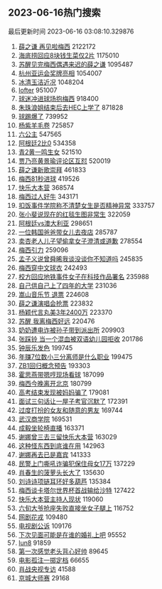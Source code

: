 ## 2023-06-16热门搜索 
最后更新时间 2023-06-16 03:08:10.329876 
1. [薛之谦 再见啦梅西](https://s.weibo.com/weibo?q=%E8%96%9B%E4%B9%8B%E8%B0%A6%20%E5%86%8D%E8%A7%81%E5%95%A6%E6%A2%85%E8%A5%BF&t=31&band_rank=31&Refer=top) 2122172
1. [海底捞回应8块钱生菜仅2片](https://s.weibo.com/weibo?q=%23%E6%B5%B7%E5%BA%95%E6%8D%9E%E5%9B%9E%E5%BA%948%E5%9D%97%E9%92%B1%E7%94%9F%E8%8F%9C%E4%BB%852%E7%89%87%23&t=31&band_rank=1&Refer=top) 1175010
1. [苏醒见完梅西偶遇来迟的薛之谦](https://s.weibo.com/weibo?q=%23%E8%8B%8F%E9%86%92%E8%A7%81%E5%AE%8C%E6%A2%85%E8%A5%BF%E5%81%B6%E9%81%87%E6%9D%A5%E8%BF%9F%E7%9A%84%E8%96%9B%E4%B9%8B%E8%B0%A6%23&t=31&band_rank=2&Refer=top) 1095487
1. [杭州亚运会奖牌亮相](https://s.weibo.com/weibo?q=%23%E6%9D%AD%E5%B7%9E%E4%BA%9A%E8%BF%90%E4%BC%9A%E5%A5%96%E7%89%8C%E4%BA%AE%E7%9B%B8%23&t=31&band_rank=3&Refer=top) 1054007
1. [冰清玉洁近况](https://s.weibo.com/weibo?q=%E5%86%B0%E6%B8%85%E7%8E%89%E6%B4%81%E8%BF%91%E5%86%B5&t=31&band_rank=11&Refer=top) 1048204
1. [lofter](https://s.weibo.com/weibo?q=lofter&t=31&band_rank=4&Refer=top) 951007
1. [球迷冲进球场抱梅西](https://s.weibo.com/weibo?q=%23%E7%90%83%E8%BF%B7%E5%86%B2%E8%BF%9B%E7%90%83%E5%9C%BA%E6%8A%B1%E6%A2%85%E8%A5%BF%23&t=31&band_rank=5&Refer=top) 918400
1. [朱珠浪姐结束后去HEC上学了](https://s.weibo.com/weibo?q=%23%E6%9C%B1%E7%8F%A0%E6%B5%AA%E5%A7%90%E7%BB%93%E6%9D%9F%E5%90%8E%E5%8E%BBHEC%E4%B8%8A%E5%AD%A6%E4%BA%86%23&t=31&band_rank=6&Refer=top) 871828
1. [球踢爆了](https://s.weibo.com/weibo?q=%E7%90%83%E8%B8%A2%E7%88%86%E4%BA%86&t=31&band_rank=7&Refer=top) 739952
1. [杨紫羊毛卷](https://s.weibo.com/weibo?q=%E6%9D%A8%E7%B4%AB%E7%BE%8A%E6%AF%9B%E5%8D%B7&t=31&band_rank=8&Refer=top) 725857
1. [六公主](https://s.weibo.com/weibo?q=%E5%85%AD%E5%85%AC%E4%B8%BB&t=31&band_rank=12&Refer=top) 547565
1. [阿根廷2比0](https://s.weibo.com/weibo?q=%E9%98%BF%E6%A0%B9%E5%BB%B72%E6%AF%940&t=31&band_rank=9&Refer=top) 534358
1. [青2黄一鸣生女](https://s.weibo.com/weibo?q=%E9%9D%922%E9%BB%84%E4%B8%80%E9%B8%A3%E7%94%9F%E5%A5%B3&t=31&band_rank=13&Refer=top) 521510
1. [贾乃亮黄景瑜评论区互怼](https://s.weibo.com/weibo?q=%23%E8%B4%BE%E4%B9%83%E4%BA%AE%E9%BB%84%E6%99%AF%E7%91%9C%E8%AF%84%E8%AE%BA%E5%8C%BA%E4%BA%92%E6%80%BC%23&t=31&band_rank=10&Refer=top) 520019
1. [薛之谦新歌崇拜](https://s.weibo.com/weibo?q=%23%E8%96%9B%E4%B9%8B%E8%B0%A6%E6%96%B0%E6%AD%8C%E5%B4%87%E6%8B%9C%23&t=31&band_rank=14&Refer=top) 461833
1. [梅西81秒进球](https://s.weibo.com/weibo?q=%E6%A2%85%E8%A5%BF81%E7%A7%92%E8%BF%9B%E7%90%83&t=31&band_rank=15&Refer=top) 419526
1. [快乐大本营](https://s.weibo.com/weibo?q=%E5%BF%AB%E4%B9%90%E5%A4%A7%E6%9C%AC%E8%90%A5&t=31&band_rank=16&Refer=top) 368574
1. [梅西过人好牛](https://s.weibo.com/weibo?q=%E6%A2%85%E8%A5%BF%E8%BF%87%E4%BA%BA%E5%A5%BD%E7%89%9B&t=31&band_rank=17&Refer=top) 343171
1. [扣饭事件学院称不清楚女生是否精神异常](https://s.weibo.com/weibo?q=%23%E6%89%A3%E9%A5%AD%E4%BA%8B%E4%BB%B6%E5%AD%A6%E9%99%A2%E7%A7%B0%E4%B8%8D%E6%B8%85%E6%A5%9A%E5%A5%B3%E7%94%9F%E6%98%AF%E5%90%A6%E7%B2%BE%E7%A5%9E%E5%BC%82%E5%B8%B8%23&t=31&band_rank=22&Refer=top) 333757
1. [张小斐说现在的红毯生图非常生](https://s.weibo.com/weibo?q=%23%E5%BC%A0%E5%B0%8F%E6%96%90%E8%AF%B4%E7%8E%B0%E5%9C%A8%E7%9A%84%E7%BA%A2%E6%AF%AF%E7%94%9F%E5%9B%BE%E9%9D%9E%E5%B8%B8%E7%94%9F%23&t=31&band_rank=18&Refer=top) 322059
1. [阿根廷vs澳大利亚](https://s.weibo.com/weibo?q=%23%E9%98%BF%E6%A0%B9%E5%BB%B7vs%E6%BE%B3%E5%A4%A7%E5%88%A9%E4%BA%9A%23&t=31&band_rank=19&Refer=top) 298651
1. [一位韩国爸爸带女儿去夜店](https://s.weibo.com/weibo?q=%23%E4%B8%80%E4%BD%8D%E9%9F%A9%E5%9B%BD%E7%88%B8%E7%88%B8%E5%B8%A6%E5%A5%B3%E5%84%BF%E5%8E%BB%E5%A4%9C%E5%BA%97%23&t=31&band_rank=21&Refer=top) 285787
1. [卖杏老人儿子望偷拿女子澄清或道歉](https://s.weibo.com/weibo?q=%23%E5%8D%96%E6%9D%8F%E8%80%81%E4%BA%BA%E5%84%BF%E5%AD%90%E6%9C%9B%E5%81%B7%E6%8B%BF%E5%A5%B3%E5%AD%90%E6%BE%84%E6%B8%85%E6%88%96%E9%81%93%E6%AD%89%23&t=31&band_rank=20&Refer=top) 278554
1. [梅西引力](https://s.weibo.com/weibo?q=%E6%A2%85%E8%A5%BF%E5%BC%95%E5%8A%9B&t=31&band_rank=23&Refer=top) 259096
1. [孟子义说曾舜晞我谈没谈你不知道吗](https://s.weibo.com/weibo?q=%23%E5%AD%9F%E5%AD%90%E4%B9%89%E8%AF%B4%E6%9B%BE%E8%88%9C%E6%99%9E%E6%88%91%E8%B0%88%E6%B2%A1%E8%B0%88%E4%BD%A0%E4%B8%8D%E7%9F%A5%E9%81%93%E5%90%97%23&t=31&band_rank=24&Refer=top) 245835
1. [梅西穿中文球衣](https://s.weibo.com/weibo?q=%23%E6%A2%85%E8%A5%BF%E7%A9%BF%E4%B8%AD%E6%96%87%E7%90%83%E8%A1%A3%23&t=31&band_rank=25&Refer=top) 242493
1. [校方回应地铁事件女子在科技作品署名](https://s.weibo.com/weibo?q=%23%E6%A0%A1%E6%96%B9%E5%9B%9E%E5%BA%94%E5%9C%B0%E9%93%81%E4%BA%8B%E4%BB%B6%E5%A5%B3%E5%AD%90%E5%9C%A8%E7%A7%91%E6%8A%80%E4%BD%9C%E5%93%81%E7%BD%B2%E5%90%8D%23&t=31&band_rank=26&Refer=top) 235988
1. [自己供自己上了四年的大学](https://s.weibo.com/weibo?q=%23%E8%87%AA%E5%B7%B1%E4%BE%9B%E8%87%AA%E5%B7%B1%E4%B8%8A%E4%BA%86%E5%9B%9B%E5%B9%B4%E7%9A%84%E5%A4%A7%E5%AD%A6%23&t=31&band_rank=27&Refer=top) 231036
1. [嵩山音乐节 退票](https://s.weibo.com/weibo?q=%E5%B5%A9%E5%B1%B1%E9%9F%B3%E4%B9%90%E8%8A%82%20%E9%80%80%E7%A5%A8&t=31&band_rank=28&Refer=top) 224608
1. [薛之谦演唱会抢票](https://s.weibo.com/weibo?q=%E8%96%9B%E4%B9%8B%E8%B0%A6%E6%BC%94%E5%94%B1%E4%BC%9A%E6%8A%A2%E7%A5%A8&t=31&band_rank=29&Refer=top) 223832
1. [杨颖代言丸美3年2400万](https://s.weibo.com/weibo?q=%23%E6%9D%A8%E9%A2%96%E4%BB%A3%E8%A8%80%E4%B8%B8%E7%BE%8E3%E5%B9%B42400%E4%B8%87%23&t=31&band_rank=30&Refer=top) 223370
1. [苏醒 我离梅西好远](https://s.weibo.com/weibo?q=%E8%8B%8F%E9%86%92%20%E6%88%91%E7%A6%BB%E6%A2%85%E8%A5%BF%E5%A5%BD%E8%BF%9C&t=31&band_rank=32&Refer=top) 220476
1. [奶奶遭电诈被孙子带到派出所](https://s.weibo.com/weibo?q=%23%E5%A5%B6%E5%A5%B6%E9%81%AD%E7%94%B5%E8%AF%88%E8%A2%AB%E5%AD%99%E5%AD%90%E5%B8%A6%E5%88%B0%E6%B4%BE%E5%87%BA%E6%89%80%23&t=31&band_rank=33&Refer=top) 209903
1. [张踩铃 当一个混血被双语幼儿园拒收](https://s.weibo.com/weibo?q=%E5%BC%A0%E8%B8%A9%E9%93%83%20%E5%BD%93%E4%B8%80%E4%B8%AA%E6%B7%B7%E8%A1%80%E8%A2%AB%E5%8F%8C%E8%AF%AD%E5%B9%BC%E5%84%BF%E5%9B%AD%E6%8B%92%E6%94%B6&t=31&band_rank=34&Refer=top) 201786
1. [钟辰乐发色](https://s.weibo.com/weibo?q=%E9%92%9F%E8%BE%B0%E4%B9%90%E5%8F%91%E8%89%B2&t=31&band_rank=39&Refer=top) 199745
1. [年赚7位数小三分离师是什么职业](https://s.weibo.com/weibo?q=%23%E5%B9%B4%E8%B5%9A7%E4%BD%8D%E6%95%B0%E5%B0%8F%E4%B8%89%E5%88%86%E7%A6%BB%E5%B8%88%E6%98%AF%E4%BB%80%E4%B9%88%E8%81%8C%E4%B8%9A%23&t=31&band_rank=35&Refer=top) 199475
1. [ZB1回归概念预告](https://s.weibo.com/weibo?q=ZB1%E5%9B%9E%E5%BD%92%E6%A6%82%E5%BF%B5%E9%A2%84%E5%91%8A&t=31&band_rank=36&Refer=top) 193303
1. [霍思燕带嗯哼现场看球](https://s.weibo.com/weibo?q=%23%E9%9C%8D%E6%80%9D%E7%87%95%E5%B8%A6%E5%97%AF%E5%93%BC%E7%8E%B0%E5%9C%BA%E7%9C%8B%E7%90%83%23&t=31&band_rank=37&Refer=top) 187099
1. [梅西今晚离开北京](https://s.weibo.com/weibo?q=%23%E6%A2%85%E8%A5%BF%E4%BB%8A%E6%99%9A%E7%A6%BB%E5%BC%80%E5%8C%97%E4%BA%AC%23&t=31&band_rank=38&Refer=top) 180799
1. [高考结束发现被妈妈骗了](https://s.weibo.com/weibo?q=%23%E9%AB%98%E8%80%83%E7%BB%93%E6%9D%9F%E5%8F%91%E7%8E%B0%E8%A2%AB%E5%A6%88%E5%A6%88%E9%AA%97%E4%BA%86%23&t=31&band_rank=43&Refer=top) 179081
1. [面试三句话让一屋子考官沉默了](https://s.weibo.com/weibo?q=%E9%9D%A2%E8%AF%95%E4%B8%89%E5%8F%A5%E8%AF%9D%E8%AE%A9%E4%B8%80%E5%B1%8B%E5%AD%90%E8%80%83%E5%AE%98%E6%B2%89%E9%BB%98%E4%BA%86&t=31&band_rank=40&Refer=top) 172391
1. [过度打扮的女友和随意的男友](https://s.weibo.com/weibo?q=%E8%BF%87%E5%BA%A6%E6%89%93%E6%89%AE%E7%9A%84%E5%A5%B3%E5%8F%8B%E5%92%8C%E9%9A%8F%E6%84%8F%E7%9A%84%E7%94%B7%E5%8F%8B&t=31&band_rank=41&Refer=top) 169744
1. [武汉商学院](https://s.weibo.com/weibo?q=%23%E6%AD%A6%E6%B1%89%E5%95%86%E5%AD%A6%E9%99%A2%23&t=31&band_rank=42&Refer=top) 169531
1. [成毅坐轮椅直播](https://s.weibo.com/weibo?q=%23%E6%88%90%E6%AF%85%E5%9D%90%E8%BD%AE%E6%A4%85%E7%9B%B4%E6%92%AD%23&t=31&band_rank=44&Refer=top) 163371
1. [谢娜曾三去三留快乐大本营](https://s.weibo.com/weibo?q=%23%E8%B0%A2%E5%A8%9C%E6%9B%BE%E4%B8%89%E5%8E%BB%E4%B8%89%E7%95%99%E5%BF%AB%E4%B9%90%E5%A4%A7%E6%9C%AC%E8%90%A5%23&t=31&band_rank=45&Refer=top) 163029
1. [这种怪东西到底谁在用](https://s.weibo.com/weibo?q=%E8%BF%99%E7%A7%8D%E6%80%AA%E4%B8%9C%E8%A5%BF%E5%88%B0%E5%BA%95%E8%B0%81%E5%9C%A8%E7%94%A8&t=31&band_rank=46&Refer=top) 142963
1. [谢娜再去已是嘉宾](https://s.weibo.com/weibo?q=%23%E8%B0%A2%E5%A8%9C%E5%86%8D%E5%8E%BB%E5%B7%B2%E6%98%AF%E5%98%89%E5%AE%BE%23&t=31&band_rank=47&Refer=top) 141333
1. [民警上门嘶吼诈骗犯保住母女17万](https://s.weibo.com/weibo?q=%23%E6%B0%91%E8%AD%A6%E4%B8%8A%E9%97%A8%E5%98%B6%E5%90%BC%E8%AF%88%E9%AA%97%E7%8A%AF%E4%BF%9D%E4%BD%8F%E6%AF%8D%E5%A5%B317%E4%B8%87%23&t=31&band_rank=50&Refer=top) 137229
1. [肖春生的菠萝头长大了](https://s.weibo.com/weibo?q=%23%E8%82%96%E6%98%A5%E7%94%9F%E7%9A%84%E8%8F%A0%E8%90%9D%E5%A4%B4%E9%95%BF%E5%A4%A7%E4%BA%86%23&t=31&band_rank=48&Refer=top) 135630
1. [刘诗诗项链耳环好多葫芦](https://s.weibo.com/weibo?q=%23%E5%88%98%E8%AF%97%E8%AF%97%E9%A1%B9%E9%93%BE%E8%80%B3%E7%8E%AF%E5%A5%BD%E5%A4%9A%E8%91%AB%E8%8A%A6%23&t=31&band_rank=49&Refer=top) 135384
1. [梅西谈卡塔尔世界杯首战输给沙特](https://s.weibo.com/weibo?q=%23%E6%A2%85%E8%A5%BF%E8%B0%88%E5%8D%A1%E5%A1%94%E5%B0%94%E4%B8%96%E7%95%8C%E6%9D%AF%E9%A6%96%E6%88%98%E8%BE%93%E7%BB%99%E6%B2%99%E7%89%B9%23&t=31&band_rank=33&Refer=top) 127422
1. [快乐大本营主持人现状](https://s.weibo.com/weibo?q=%23%E5%BF%AB%E4%B9%90%E5%A4%A7%E6%9C%AC%E8%90%A5%E4%B8%BB%E6%8C%81%E4%BA%BA%E7%8E%B0%E7%8A%B6%23&t=31&band_rank=48&Refer=top) 119060
1. [六旬大爷抢座失败直接坐女子腿上](https://s.weibo.com/weibo?q=%23%E5%85%AD%E6%97%AC%E5%A4%A7%E7%88%B7%E6%8A%A2%E5%BA%A7%E5%A4%B1%E8%B4%A5%E7%9B%B4%E6%8E%A5%E5%9D%90%E5%A5%B3%E5%AD%90%E8%85%BF%E4%B8%8A%23&t=31&band_rank=39&Refer=top) 116752
1. [网剧花戎](https://s.weibo.com/weibo?q=%E7%BD%91%E5%89%A7%E8%8A%B1%E6%88%8E&t=31&band_rank=46&Refer=top) 109480
1. [电视剧公诉](https://s.weibo.com/weibo?q=%E7%94%B5%E8%A7%86%E5%89%A7%E5%85%AC%E8%AF%89&t=31&band_rank=49&Refer=top) 109176
1. [下次见面可能是在谁的婚礼上吧](https://s.weibo.com/weibo?q=%E4%B8%8B%E6%AC%A1%E8%A7%81%E9%9D%A2%E5%8F%AF%E8%83%BD%E6%98%AF%E5%9C%A8%E8%B0%81%E7%9A%84%E5%A9%9A%E7%A4%BC%E4%B8%8A%E5%90%A7&t=31&band_rank=43&Refer=top) 95552
1. [lun8](https://s.weibo.com/weibo?q=lun8&t=31&band_rank=50&Refer=top) 91859
1. [第一次感觉老头背心好帅](https://s.weibo.com/weibo?q=%23%E7%AC%AC%E4%B8%80%E6%AC%A1%E6%84%9F%E8%A7%89%E8%80%81%E5%A4%B4%E8%83%8C%E5%BF%83%E5%A5%BD%E5%B8%85%23&t=31&band_rank=44&Refer=top) 89645
1. [电影孤注一掷定档](https://s.weibo.com/weibo?q=%23%E7%94%B5%E5%BD%B1%E5%AD%A4%E6%B3%A8%E4%B8%80%E6%8E%B7%E5%AE%9A%E6%A1%A3%23&t=31&band_rank=40&Refer=top) 66655
1. [肖战央视专访](https://s.weibo.com/weibo?q=%23%E8%82%96%E6%88%98%E5%A4%AE%E8%A7%86%E4%B8%93%E8%AE%BF%23&t=31&band_rank=49&Refer=top) 41588
1. [京城大师赛](https://s.weibo.com/weibo?q=%E4%BA%AC%E5%9F%8E%E5%A4%A7%E5%B8%88%E8%B5%9B&t=31&band_rank=50&Refer=top) 29168
